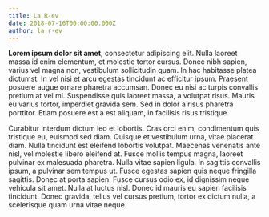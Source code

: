 ```yaml
---
title: La R-ev
date: 2018-07-16T00:00:00.000Z
author: la r-ev
---
```


**Lorem ipsum dolor sit amet**, consectetur adipiscing elit. Nulla laoreet massa id enim elementum, et molestie tortor cursus. Donec nibh sapien, varius vel magna non, vestibulum sollicitudin quam. In hac habitasse platea dictumst. In vel nisi et arcu egestas tincidunt ac efficitur ipsum. Praesent posuere augue ornare pharetra accumsan. Donec eu nisi ac turpis convallis pretium at vel mi. Suspendisse quis laoreet massa, a volutpat risus. Mauris eu varius tortor, imperdiet gravida sem. Sed in dolor a risus pharetra porttitor. Etiam posuere est a est aliquam, in facilisis risus tristique.

Curabitur interdum dictum leo et lobortis. Cras orci enim, condimentum quis tristique eu, euismod sed diam. Quisque et vestibulum urna, vitae placerat diam. Nulla tincidunt est eleifend lobortis volutpat. Maecenas venenatis ante nisl, vel molestie libero eleifend at. Fusce mollis tempus magna, laoreet pulvinar ex malesuada pharetra. Nulla vitae sapien ligula. In sagittis convallis ipsum, a pulvinar sem tempus ut. Fusce egestas sapien quis neque fringilla sagittis. Donec at porta sapien. Fusce cursus odio ex, id dignissim neque vehicula sit amet. Nulla at luctus nisl. Donec id mauris eu sapien facilisis tincidunt. Donec gravida, tellus vel cursus pretium, tortor ex dictum nulla, a scelerisque quam urna vitae neque.
